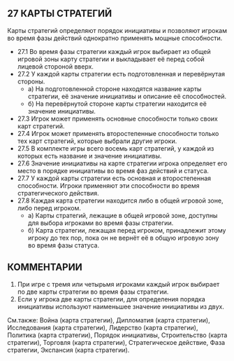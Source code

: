 27 КАРТЫ СТРАТЕГИЙ
---

Карты стратегий определяют порядок инициативы и позволяют игрокам во время фазы действий однократно применять мощные способности.
* 27.1 Во время фазы стратегии каждый игрок выбирает из общей игровой зоны карту стратегии и выкладывает её перед собой лицевой стороной вверх.
* 27.2 У каждой карты стратегии есть подготовленная и перевёрнутая стороны.
    * а) На подготовленной стороне находятся название карты стратегии, её значение инициативы и описание её способностей.
    * б) На перевёрнутой стороне карты стратегии находится её значение инициативы.
* 27.3 Игрок может применять основные способности только своих карт стратегий.
* 27.4 Игрок может применять второстепенные способности только тех карт стратегий, которые выбрали другие игроки.
* 27.5 В комплекте игры всего восемь карт стратегий, у каждой из которых есть название и значение инициативы.
* 27.6 Значение инициативы на карте стратегии игрока определяет его место в порядке инициативы во время фаз действий и статуса.
* 27.7 У каждой карты стратегии есть основная и второстепенная способности. Игроки применяют эти способности во время стратегического действия.
* 27.8 Каждая карта стратегии находится либо в общей игровой зоне, либо перед игроком.
    * а) Карты стратегий, лежащие в общей игровой зоне, доступны для выбора игроками во время фазы стратегии.
    * б) Карта стратегии, лежащая перед игроком, принадлежит этому игроку до тех пор, пока он не вернёт её в общую игровую зону во время фазы статуса.

КОММЕНТАРИИ
---
1) При игре с тремя или четырьмя игроками каждый игрок выбирает по две карты стратегии во время фазы стратегии.
2) Если у игрока две карты стратегии, для определения порядка инициативы используют наименьшее значение инициативы из двух.

См.также: Война (карта стратегии), Дипломатия (карта стратегии), Исследования (карта стратегии), Лидерство (карта стратегии), Политика (карта стратегии), Порядок инициативы, Строительство (карта стратегии), Торговля (карта стратегии), Стратегическое действие, Фаза стратегии, Экспансия (карта стратегии).
